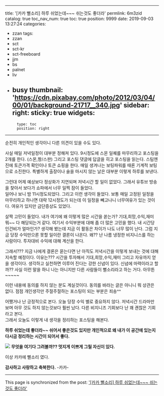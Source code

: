
---
title: '[카카 뻘소리] 하루 쉬었는데~~~ 쉬는것도 좋더라'
permlink: 6m3zid
catalog: true
toc_nav_num: true
toc: true
position: 9999
date: 2019-09-03 13:27:24
categories:
- zzan
tags:
- zzan
- sct
- sct-kr
- sct-freeboard
- jjm
- bs
- palnet
- liv
- busy
thumbnail: 'https://cdn.pixabay.com/photo/2012/03/04/00/01/background-21717__340.jpg'
sidebar:
    right:
        sticky: true
widgets:
    -
        type: toc
        position: right
---


순전히 개인적인 생각이니 다른 의견이 있을 수도 있다.

사실 매일 저녁일정이 대부분 정해져 있다. 
9시정도에 스몬 일퀘를 마무리하고  포스팅을 2개를 한다. (스몬,짱/스판)
그리고 포스팅  댓글에 답글을 히고 포스팅을 읽는다. 
스팀엔진에 토큰가격 확인이나 토큰 쇼핑을 한다. 
매일 생겨나는 보팅파워를 때론 기계적 보팅으로 소진한다. 
특별하게 출장이나 술을 마시지 않는 날은 대부분 이렇게 하루를 보낸다. 


그런대 어제 예상보다 정상화가 지연되며 저녁시간 할 일이 없었다. 
그래서 유튜브 방송을 찿아서 보다가 쇼파에서 너무 일찍 잠이 들었다.  
일어나 보니 밤 11시정도되었다.  그리고 이런 생각이 들었다. 보통 매일 고정된 일정을 마무리하고 하나면 대략 12시정도가 되는데 이 일정을  빼고나니 너무여유가 있는 것이다. 여유가 있지만  금단증상도 있었다. 

살짝 고민이 들었다. 내가 여기에 왜 이렇게 많은 시간을 쏟는가? 
기대,희망,수익,재미 뭐~~ 다 해당되는거 같다.  여기서 수익부분에 대해  좀 더 많은 고민을 했다. 내 시간당 인건비가 얼마인가? 생각해 봤는데 지금 이 활동은 차이가 나도 너무 많이 난다. 그럼 지금 당장 수익만으론 못할 일이란 결론이 나온다. 왜??  난 나름 냉정한 비지니스를 하는 사람이다.  투자대비 수익에 대해 계산을 한다. 

그래서??? 지금 나에게 결론은 묻는다면 난 아직도  저녁시간을 이렇게 보내는 것에 대해  지속할 예정이다. 이유는???   시간을 투자해서  기대,희망,수익,재미 그리고 자유까지  얻을 생각이다. 생각하고 실천하면 이루어 진다는 강한 신념이 있다.  신념에 마력이라고 할까?? 사실 이런 말을 하니 나는 아니지만 다른 사람들이 뻘소리라고 하는 거다. 아무튼~~~~~ 

이런 내용에 동의를 하지 않는 분도 계실것이다.  동의를 바라는 글은 아니니 뭐 상관은 없다.  점점 개인생각만 주절주절하는  포스팅이 되는 부분은 죄송^^

어쨌거나 난 긍정적으로 본다.  오늘 당장 수익 별로 중요하지 않다.  저녁시간 드라마만 보며 아무 것도 하지 않는것보다 훨씬 났다. 다른 비지니즈 기회보다 난 꽤 괜찮은 기회라고 본다.  
그래서 오늘도 이렇게 내 생각을 정리하는 포스팅을 해본다.  

**하루 쉬었는데 좋더라~~ 쉬어서 좋은것도 있지만 개인적으로 왜 내가 이 공간에 있는지 다시금 정리하는 시간이 되어서 좋다.**

![](https://cdn.pixabay.com/photo/2012/03/04/00/01/background-21717__340.jpg)
**무엇을 여기다 그려볼까?? 멋지게 이쁘게 그릴 자신이 있다.** 


이상 카카에 뻘소리 였다. 

**감사하고 사랑하고 축복한다.**  -카카-

- - -

This page is synchronized from the post: ['[카카 뻘소리] 하루 쉬었는데~~~ 쉬는것도 좋더라'](https://steemit.com/@kibumh/6m3zid)
